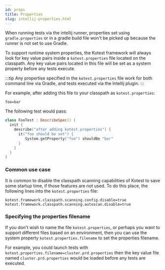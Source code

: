 ```yaml
---
id: props
title: Properties
slug: intellij-properties.html
---
```




When running tests via the intellij runner, properties set using `gradle.properties` or in a gradle build file won't be
picked up because the runner is not set to use Gradle.

To support runtime system properties, the Kotest framework will always look for key value pairs inside
a `kotest.properties` file located on the classpath.
Any key value pairs located in this file will be set as a system property before any tests execute.

:::tip
Any propertise specified in the `kotest.properties` file work for both command line via Gradle, and tests executed via the Intellij plugin.
:::

For example, after adding this file to your classpath as `kotest.properties`:

```
foo=bar
```

The following test would pass:

```kotlin
class FooTest : DescribeSpec() {
  init {
    describe("after adding kotest.properties") {
      it("foo should be set") {
         System.getProperty("foo") shouldBe "bar"
      }
    }
  }
}
```


### Common use case

It is common to disable the classpath scanning capabilities of Kotest to save some startup time, if those features are not used.
To do this place, the following lines into the `kotest.properties` file:

```
kotest.framework.classpath.scanning.config.disable=true
kotest.framework.classpath.scanning.autoscan.disable=true
```

### Specifying the properties filename

If you don't wish to name the file `kotest.properties`, or perhaps you want to support different files based on an environment,
then you can use the system property `kotest.properties.filename` to set the properties filename.

For example, you could launch tests with `kotest.properties.filename=cluster.prd.properties` then the key value file named
`cluster.prd.properties` would be loaded before any tests are executed.
